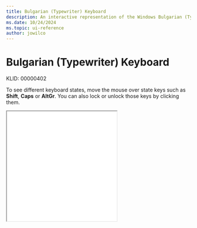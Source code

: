 ```yaml
---
title: Bulgarian (Typewriter) Keyboard
description: An interactive representation of the Windows Bulgarian (Typewriter) keyboard. To see different keyboard states, click or move the mouse over the state keys.
ms.date: 10/24/2024
ms.topic: ui-reference
author: jowilco
---
```


# Bulgarian (Typewriter) Keyboard

KLID: 00000402

To see different keyboard states, move the mouse over state keys such as **Shift**, **Caps** or **AltGr**. You can also lock or unlock those keys by clicking them.

<iframe src="kbdbu.html" height="300"></iframe>
